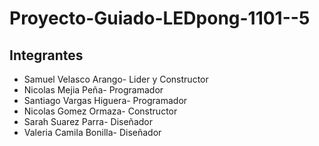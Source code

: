 # Proyecto-Guiado-LEDpong-1101--5
## Integrantes
  + Samuel Velasco Arango- Lider y Constructor
  + Nicolas Mejia Peña- Programador
  + Santiago Vargas Higuera- Programador
  + Nicolas Gomez Ormaza- Constructor
  + Sarah Suarez Parra- Diseñador
  + Valeria Camila Bonilla- Diseñador

